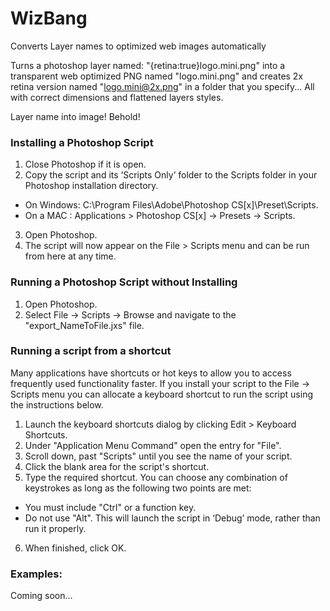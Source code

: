 WizBang
=======

Converts Layer names to optimized web images automatically 


Turns a photoshop layer named: "{retina:true}logo.mini.png" into a transparent web optimized PNG named "logo.mini.png" and creates 2x retina version named "logo.mini@2x.png" in a folder that you specify... All with correct dimensions and flattened layers styles. 

Layer name into image! Behold!


### Installing a Photoshop Script
1. Close Photoshop if it is open.
2. Copy the script and its ‘Scripts Only’ folder to the Scripts folder in your Photoshop installation directory.
  - On Windows: C:\Program Files\Adobe\Photoshop CS[x]\Preset\Scripts.
  - On a MAC  : Applications > Photoshop CS[x] -> Presets -> Scripts.
3. Open Photoshop.
4. The script will now appear on the File > Scripts menu and can be run from here at any time.
 
### Running a Photoshop Script without Installing
1. Open Photoshop.
2. Select File -> Scripts -> Browse and navigate to the "export_NameToFile.jxs" file.
 
### Running a script from a shortcut
Many applications have shortcuts or hot keys to allow you to access frequently used functionality faster. If you install your script to the File -> Scripts menu you can allocate a keyboard shortcut to run the script using the instructions below.

1. Launch the keyboard shortcuts dialog by clicking Edit > Keyboard Shortcuts.
2. Under "Application Menu Command" open the entry for "File".
3. Scroll down, past "Scripts" until you see the name of your script.
4. Click the blank area for the script's shortcut.
5. Type the required shortcut. You can choose any combination of keystrokes as long as the following two points are met:
  - You must include "Ctrl" or a function key.
  - Do not use "Alt". This will launch the script in ‘Debug’ mode, rather than run it properly.
6. When finished, click OK.


### Examples:

Coming soon...

